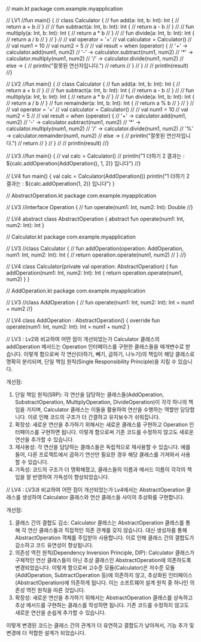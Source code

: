 // main.kt
package com.example.myapplication

// LV1
//fun main() {
//    class Calculator {
//        fun add(a: Int, b: Int): Int {
//            return a + b
//        }
//
//        fun subtract(a: Int, b: Int): Int {
//            return a - b
//        }
//
//        fun multiply(a: Int, b: Int): Int {
//            return a * b
//        }
//
//        fun divide(a: Int, b: Int): Int {
//            return a / b
//        }
//    }
//
//    val operator = '+'
//    val calculator = Calculator()
//
//    val num1 = 10
//    val num2 = 5
//
//    val result = when (operator) {
//        '+' -> calculator.add(num1, num2)
//        '-' -> calculator.subtract(num1, num2)
//        '*' -> calculator.multiply(num1, num2)
//        '/' -> calculator.divide(num1, num2)
//        else -> {
//            println("잘못된 연산자입니다.")
//            return
//        }
//    }
//
//    println(result)
//}



// LV2
//fun main() {
//    class Calculator {
//        fun add(a: Int, b: Int): Int {
//            return a + b
//        }
//
//        fun subtract(a: Int, b: Int): Int {
//            return a - b
//        }
//
//        fun multiply(a: Int, b: Int): Int {
//            return a * b
//        }
//
//        fun divide(a: Int, b: Int): Int {
//            return a / b
//        }
//        fun remainder(a: Int, b: Int): Int {
//            return a % b
//        }
//    }
//
//    val operator = '+'
//    val calculator = Calculator()
//
//    val num1 = 10
//    val num2 = 5
//
//    val result = when (operator) {
//        '+' -> calculator.add(num1, num2)
//        '-' -> calculator.subtract(num1, num2)
//        '*' -> calculator.multiply(num1, num2)
//        '/' -> calculator.divide(num1, num2)
//        '%' -> calculator.remainder(num1, num2)
//        else -> {
//            println("잘못된 연산자입니다.")
//            return
//        }
//    }
//
//    println(result)
//}





// LV3
//fun main() {
//    val calc = Calculator()
//    println("1 더하기 2 결과는 : ${calc.addOperation(AddOperation(), 1, 2)} 입니다")
//}


// LV4
fun main() {
    val calc = Calculator(AddOperation())
    println("1 더하기 2 결과는 : ${calc.addOperation(1, 2)} 입니다")
}


// AbstractOperation.kt
package com.example.myapplication

// LV3
//interface Operation {
//    fun operate(num1: Int, num2: Int): Double
//}


// LV4
abstract class AbstractOperation {
    abstract fun operate(num1: Int, num2: Int): Int
}


// Calculator.kt
package com.example.myapplication

// LV3
//class Calculator {
//    fun addOperation(operation: AddOperation, num1: Int, num2: Int): Int {
//        return operation.operate(num1, num2)
//    }
//}


// LV4
class Calculator(private val operation: AbstractOperation) {
    fun addOperation(num1: Int, num2: Int): Int {
        return operation.operate(num1, num2)
    }
}


// AddOperation.kt
package com.example.myapplication

// LV3
//class AddOperation {
//    fun operate(num1: Int, num2: Int): Int = num1 + num2
//}


// LV4
class AddOperation : AbstractOperation() {
    override fun operate(num1: Int, num2: Int): Int = num1 + num2
}



// LV3 : Lv2와 비교하여 어떤 점이 개선되었는가
Calculator 클래스의 addOperation 메서드는 Operation 인터페이스를 구현한 클래스들을 매개변수로 받습니다. 이렇게 함으로써 각 연산(더하기, 빼기, 곱하기, 나누기)의 책임이 해당 클래스로 명확히 분리되며, 단일 책임 원칙(Single Responsibility Principle)을 지킬 수 있습니다.

개선점:

1. 단일 책임 원칙(SRP): 각 연산을 담당하는 클래스들(AddOperation, SubstractOperation, MultiplyOperation, DivideOperation)이 각각 하나의 책임을 가지며, Calculator 클래스는 이들을 활용하여 연산을 수행하는 역할만 담당합니다. 이로 인해 코드의 구조가 더 간결하고 유지보수가 쉬워집니다.
2. 확장성: 새로운 연산을 추가하기 위해서는 새로운 클래스를 구현하고 Operation 인터페이스를 구현하면 됩니다. 이렇게 함으로써 기존 코드를 수정하지 않고도 새로운 연산을 추가할 수 있습니다.
3. 재사용성: 각 연산을 담당하는 클래스들은 독립적으로 재사용할 수 있습니다. 예를 들어, 다른 프로젝트에서 곱하기 연산만 필요한 경우 해당 클래스를 가져와서 사용할 수 있습니다.
4. 가독성: 코드의 구조가 더 명확해졌고, 클래스들의 이름과 메서드 이름이 각각의 책임을 잘 반영하여 가독성이 향상되었습니다.

// LV4 : LV3과 비교하여 어떤 점이 개선되었는가
Lv4에서는 AbstractOperation 클래스를 생성하여 Calculator 클래스와 연산 클래스들 사이의 추상화를 구현합니다.

개선점:

1. 클래스 간의 결합도 감소: Calculator 클래스는 AbstractOperation 클래스를 통해 각 연산 클래스들과 직접적인 의존 관계를 갖지 않습니다. 대신 생성자를 통해 AbstractOperation 객체를 주입받아 사용합니다. 이로 인해 클래스 간의 결합도가 감소하고 코드 유연성이 향상됩니다.
2. 의존성 역전 원칙(Dependency Inversion Principle, DIP): Calculator 클래스가 구체적인 연산 클래스들이 아닌 추상 클래스인 AbstractOperation에 의존하도록 변경되었습니다. 이렇게 함으로써 고수준 모듈(Calculator)은 저수준 모듈(AddOperation, SubtractOperation 등)에 의존하지 않고, 추상화된 인터페이스(AbstractOperation)에 의존하게 됩니다. 이는 소프트웨어 설계 원칙 중 하나인 의존성 역전 원칙을 따른 것입니다.
3. 확장성: 새로운 연산을 추가하기 위해서는 AbstractOperation 클래스를 상속하고 추상 메서드를 구현하는 클래스를 작성하면 됩니다. 기존 코드를 수정하지 않고도 새로운 연산을 손쉽게 추가할 수 있습니다.

이렇게 변경된 코드는 클래스 간의 관계가 더 유연하고 결합도가 낮아져서, 기능 추가 및 변경에 더 적합한 설계가 되었습니다.

